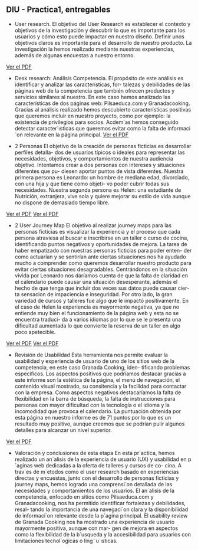 ## DIU - Practica1, entregables

- User research.
El objetivo del User Research es establecer el contexto y objetivos de la
investigación y descubrir lo que es importante para los usuarios y cómo esto
puede impactar en nuestro diseño. Definir unos objetivos claros es importante
para el desarrollo de nuestro producto.
La investigación la hemos realizado mediante nuestras experiencias, además
de algunas encuestas a nuestro entorno.

[Ver el PDF](UserResearch.pdf)


- Desk research: Análisis Competencia.
El propósito de este análisis es identificar y analizar las características, for-
talezas y debilidades de las páginas web de la competencia que también ofrecen
productos y servicios similares al nuestro. En este caso hemos analizado las
características de dos páginas web: Pilsaeduca.com y Granadacooking. Gracias
al análisis realizado hemos descubierto características positivas que queremos
incluir en nuestro proyecto, como por ejemplo: la existencia de privilegios para
socios. Acdem´as hemos conseguido detectar caracter´ısticas que queremos evitar
como la falta de informaci´on relevante en la página principal.
[Ver el PDF](CompetitorAnalysisis.pdf)

- 2 Personas 
El objetivo de la creación de personas ficticias es desarrollar perfiles detalla-
dos de usuarios típicos o ideales para representar las necesidades, objetivos, y
comportamientos de nuestra audiencia objetivo.
Intentamos crear a dos personas con intereses y situaciones diferentes que pu-
diesen aportar puntos de vista diferentes. Nuestra primera persona es Leonardo:
un hombre de mediana edad, divorciado, con una hija y que tiene como objeti-
vo poder cubrir todas sus necesidades. Nuestra segunda persona es Helen: una
estudiante de Nutrición, extranjera, vive sola y quiere mejorar su estilo de vida
aunque no dispone de demasiado tiempo libre.

[Ver el PDF](User1.pdf)
[Ver el PDF](User2.pdf)

- 2 User Journey Map
El objetivo al realizar journey maps para las personas ficticias es visualizar
la experiencia y el proceso que cada persona atraviesa al buscar e inscribirse en
un taller o curso de cocina, identificando puntos negativos y oportunidades de
mejora.
La tarea de haber empatizado con nuestras personas ficticias para poder enten-
der como actuarían y se sentirían ante ciertas situaciones nos ha ayudado mucho
a comprender como queremos desarrollar nuestro producto para evitar ciertas
situaciones desagradables.
Centrándonos en la situación vivida por Leonardo nos daríamos cuenta de que
la falta de claridad en el calendario puede causar una situación desesperante,
además el hecho de que tenga que incluir dos veces sus datos puede causar cier-
ta sensacion de impaciencia e inseguridad. Por otro lado, la gran variedad de
cursos y talleres fue algo que le impactó positivamente.
En el caso de Helen la experiencia es mayormente negativa, ya que no entiende
muy bien el funcionamiento de la página web y esta no se encuentra traduci-
da a varios idiomas por lo que se le presenta una dificultad aumentada lo que
convierte la reserva de un taller en algo poco apetecible.

[Ver el PDF](User1JourneyMap.pdf)
[Ver el PDF](User2JourneyMap.pdf)

- Revisión de Usabilidad 
Esta herramienta nos permite evaluar la usabilidad y experiencia de usuario
de uno de los sitios web de la competencia, en este caso Granada Cooking, iden-
tificando problemas específicos. Los aspectos positivos que podríamos destacar
gracias a este informe son la estética de la página, el menú de navegación, el
contenido visual mostrado, su consitencia y la facilidad para contactar con la
empresa.
Como aspectos negativos destacaríamos la falta de flexibilidad en la barra de
búsqueda, la falta de instrucciones para personas con mayor dificultad con la
tecnología o el idioma y la incomodidad que provoca el calendario.
La puntuación obtenida por esta página en nuestro informe es de 71 puntos
por lo que es un resultado muy positivo, aunque creemos que se podrían pulir
algunos detalles para alcanzar un nivel superior.

[Ver el PDF](Usability-review.pdf)


- Valoración y conclusiones de esta etapa
En esta pr´actica, hemos realizado un an´alisis de la experiencia de usuario
(UX) y usabilidad en p´aginas web dedicadas a la oferta de talleres y cursos de co-
cina. A trav´es de m´etodos como el user research basado en experiencias directas
y encuestas, junto con el desarrollo de personas ficticias y journey maps, hemos
logrado una comprensi´on detallada de las necesidades y comportamientos de los
usuarios. El an´alisis de la competencia, enfocado en sitios como Pilsaeduca.com
y Granadacooking, nos ha permitido identificar fortalezas y debilidades, resal-
tando la importancia de una navegaci´on clara y la disponibilidad de informaci´on
relevante desde la p´agina principal. El usability review de Granada Cooking nos
ha mostrado una experiencia de usuario mayormente positiva, aunque con mar-
gen de mejora en aspectos como la flexibilidad de la b´usqueda y la accesibilidad
para usuarios con limitaciones tecnol´ogicas o ling¨u´ısticas.
